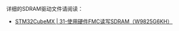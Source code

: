 详细的SDRAM驱动文件请阅读：

- [STM32CubeMX | 31-使用硬件FMC读写SDRAM（W9825G6KH）](https://mculover666.blog.csdn.net/article/details/108221735)